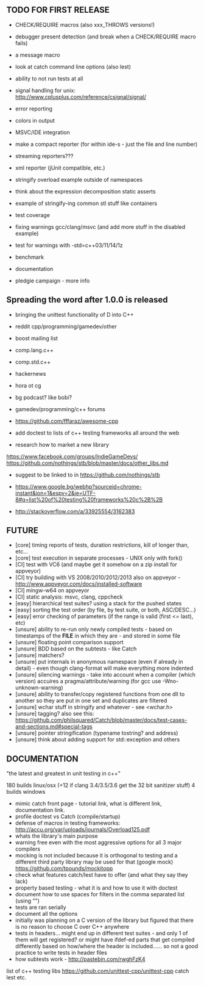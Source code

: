 ## TODO FOR FIRST RELEASE

- CHECK/REQUIRE macros (also xxx_THROWS versions!)

- debugger present detection (and break when a CHECK/REQUIRE macro fails)

- a message macro
- look at catch command line options (also lest)
- ability to not run tests at all

- signal handling for unix: http://www.cplusplus.com/reference/csignal/signal/

- error reporting
- colors in output

- MSVC/IDE integration
- make a compact reporter (for within ide-s - just the file and line number)
- streaming reporters???
- xml reporter (jUnit compatible, etc.)

- stringify overload example outside of namespaces
- think about the expression decomposition static asserts

- example of stringify-ing common stl stuff like containers
- test coverage
- fixing warnings gcc/clang/msvc (and add more stuff in the disabled example)
- test for warnings with -std=c++03/11/14/1z
- benchmark
- documentation
- pledgie campaign - more info

## Spreading the word after 1.0.0 is released

- bringing the unittest functionality of D into C++

- reddit cpp/programming/gamedev/other
- boost mailing list
- comp.lang.c++
- comp.std.c++
- hackernews
- hora ot cg
- bg podcast? like bobi?
- gamedev/programming/c++ forums
- https://github.com/fffaraz/awesome-cpp
- add doctest to lists of c++ testing frameworks all around the web
- research how to market a new library

https://www.facebook.com/groups/IndieGameDevs/
https://github.com/nothings/stb/blob/master/docs/other_libs.md

- suggest to be linked to in https://github.com/nothings/stb

- https://www.google.bg/webhp?sourceid=chrome-instant&ion=1&espv=2&ie=UTF-8#q=list%20of%20testing%20frameworks%20c%2B%2B
- http://stackoverflow.com/a/33925554/3162383

## FUTURE
- [core] timing reports of tests, duration restrictions, kill of longer than, etc...
- [core] test execution in separate processes - UNIX only with fork()
- [CI] test with VC6 (and maybe get it somehow on a zip install for appveyor)
- [CI] try building with VS 2008/2010/2012/2013 also on appveyor - http://www.appveyor.com/docs/installed-software
- [CI] mingw-w64 on appveyor
- [CI] static analysis: msvc, clang, cppcheck
- [easy] hierarchical test suites? using a stack for the pushed states
- [easy] sorting the test order (by file, by test suite, or both, ASC/DESC...)
- [easy] error checking of parameters (if the range is valid (first <= last), etc)
- [unsure] ability to re-run only newly compiled tests - based on timestamps of the __FILE__ in which they are - and stored in some file
- [unsure] floating point comparison support
- [unsure] BDD based on the subtests - like Catch
- [unsure] matchers?
- [unsure] put internals in anonymous namespace (even if already in detail) - even though clang-format will make everything more indented
- [unsure] silencing warnings - take into account when a compiler (which version) accuires a pragma/attribute/warning (for gcc use -Wno-unknown-warning)
- [unsure] ability to transfer/copy registered functions from one dll to another so they are put in one set and duplicates are filtered
- [unsure] wchar stuff in stringify and whatever - see <wchar.h>
- [unsure] tagging? also see this: https://github.com/philsquared/Catch/blob/master/docs/test-cases-and-sections.md#special-tags
- [unsure] pointer stringification (typename tostring? and address)
- [unsure] think about adding support for std::exception and others

## DOCUMENTATION

"the latest and greatest in unit testing in c++"

180 builds linux/osx (+12 if clang 3.4/3.5/3.6 get the 32 bit sanitizer stuff)
4 builds windows

- mimic catch front page - tutorial link, what is different link, documentation link.
- profile doctest vs Catch (compile/startup)
- defense of macros in testing frameworks: http://accu.org/var/uploads/journals/Overload125.pdf
- whats the library's main purpose
- warning free even with the most aggressive options for all 3 major compilers
- mocking is not included because it is orthogonal to testing and a different third party library may be used for that (google mock)
https://github.com/tpounds/mockitopp
- check what features catch/lest have to offer (and what they say they lack)
- property based testing - what it is and how to use it with doctest
- document how to use spaces for filters in the comma separated list (using "")
- tests are ran serially
- document all the options
- initially was planning on a C version of the library but figured that there is no reason to choose C over C++ anywhere
- tests in headers... might end up in different test suites - and only 1 of them will get registered? or might have ifdef-ed parts that get compiled differently based on how/where the header is included...... so not a good practice to write tests in header files
- how subtests work - http://pastebin.com/rwghFzK4

list of c++ testing libs
https://github.com/unittest-cpp/unittest-cpp
catch
lest
etc.














